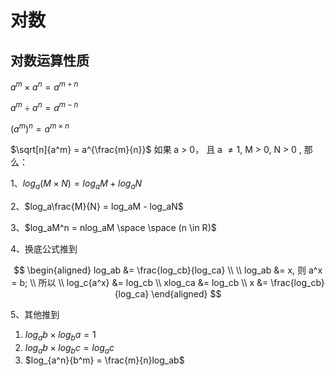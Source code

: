 # 对数

## 对数运算性质

$a^m \times a^n = a^{m + n}$

$a^m \div a^n = a^{m - n}$

$(a^m)^n = a^{m \times n}$

$\sqrt[n]{a^m} = a^{\frac{m}{n}}$
如果 a > 0， 且 a $\neq 1$, M > 0, N > 0 , 那么：

1、$log_a(M \times N) = log_aM + log_aN$

2、$log_a\frac{M}{N} = log_aM - log_aN$

3、$log_aM^n = nlog_aM  \space \space (n \in R)$

4、换底公式推到

$$
    \begin{aligned}
        log_ab &= \frac{log_cb}{log_ca} \\
        \\
        log_ab &= x, 则 a^x = b; \\
        所以 \\
        log_c{a^x} &= log_cb \\
        xlog_ca &= log_cb \\
        x &= \frac{log_cb}{log_ca}
    \end{aligned}
$$

5、其他推到

1. $log_ab \times log_ba = 1$
2. $log_ab \times log_bc = log_ac$
3. $log_{a^n}{b^m} = \frac{m}{n}log_ab$
